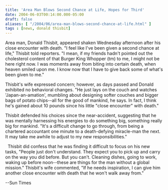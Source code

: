 ```yaml
---
title: 'Area Man Blows Second Chance at Life, Hopes for Third'
date: 2004-06-03T00:14:00.000-05:00
draft: false
aliases: [ "/2004/06/area-man-blows-second-chance-at-life.html" ]
tags : [news, donald thisbit]
---
```


Area man, Donald Thisbit, appeared shaken Wednesday afternoon after his close encounter with death. "I feel like I've been given a second chance at life," Thisbit told reporters. "I mean, if my friends hadn't pointed out the cholesterol content of that Burger King Whopper (tm) to me, I might not be here right now. I was moments away from biting into certain death, when heaven smiled upon me. I know now that I have to give back some of what's been given to me."  
  
Thisbit's wife expressed concern; however, as days passed and Donald exhibited no behavioral changes. "He just lays on the couch and watches 'Japan-an-amation', mumbling about designing softer couches and bigger bags of potato chips--all for the good of mankind, he says. In fact, I think he's gained about 10 pounds since his little "close encounter" with death."  
  
Thisbit defended his choices since the near-accident, suggesting that he was mentally harnessing his energies to do something big, something really big for mankind. "It's a difficult change to go through, from being a chartered accountant one minute to a death-defying miracle-man the next. It may take me awhile to adjust to my new responsibilities."  
  
  Thisbit did confess that he was finding it difficult to focus on his new tasks, "People just don't understand. They expect you to pick up and carry on the way you did before. But you can't. Cleaning dishes, going to work, waking up before noon--these are things for the man without a global mission." Thisbit's wife commented, "If he needs inspiration, I can give him another close encounter with death that he won't walk away from."  
  
\--Sun Times